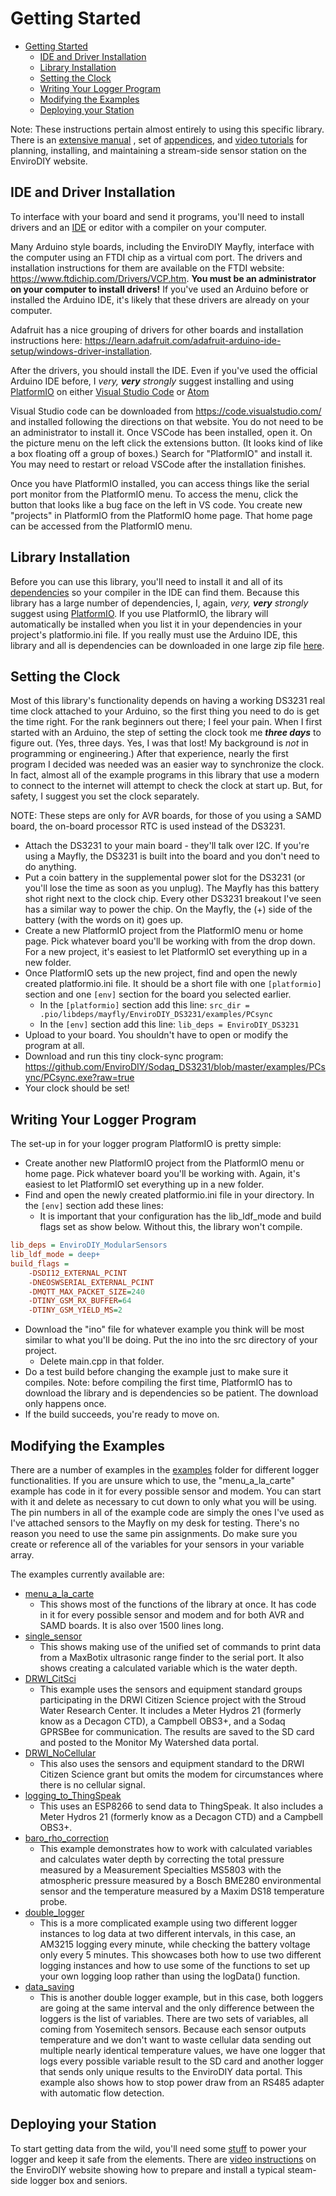 # Getting Started<!-- {#page_getting_started} -->

[//]: # ( @tableofcontents )

[//]: # ( @m_footernavigation )

[//]: # ( Start GitHub Only )
- [Getting Started](#getting-started)
  - [IDE and Driver Installation](#ide-and-driver-installation)
  - [Library Installation](#library-installation)
  - [Setting the Clock](#setting-the-clock)
  - [Writing Your Logger Program](#writing-your-logger-program)
  - [Modifying the Examples](#modifying-the-examples)
  - [Deploying your Station](#deploying-your-station)

[//]: # ( End GitHub Only )

Note: These instructions pertain almost entirely to using this specific library.
There is an [extensive manual](https://www.envirodiy.org/mayfly-sensor-station-manual/) , set of [appendices](https://www.envirodiy.org/mayfly-sensor-station-manual/appendices/), and [video tutorials](https://www.envirodiy.org/videos/) for planning, installing, and maintaining a stream-side sensor station on the EnviroDIY website.

## IDE and Driver Installation<!-- {#page_getting_started_ide} -->

To interface with your board and send it programs, you'll need to install drivers and an [IDE](https://en.wikipedia.org/wiki/Integrated_development_environment) or editor with a compiler on your computer.

Many Arduino style boards, including the EnviroDIY Mayfly, interface with the computer using an FTDI chip as a virtual com port.
The drivers and installation instructions for them are available on the FTDI website:  https://www.ftdichip.com/Drivers/VCP.htm.
**You must be an administrator on your computer to install drivers!**  If you've used an Arduino before or installed the Arduino IDE, it's likely that these drivers are already on your computer.

Adafruit has a nice grouping of drivers for other boards and installation instructions here:  https://learn.adafruit.com/adafruit-arduino-ide-setup/windows-driver-installation.

After the drivers, you should install the IDE.
Even if you've used the official Arduino IDE before, I _very, **very** strongly_ suggest installing and using [PlatformIO](https://platformio.org/) on either [Visual Studio Code](https://code.visualstudio.com/) or [Atom](https://atom.io/)

Visual Studio code can be downloaded from https://code.visualstudio.com/ and installed following the directions on that website.
You do not need to be an administrator to install it.
Once VSCode has been installed, open it.
On the picture menu on the left click the extensions button.
(It looks kind of like a box floating off a group of boxes.)
Search for "PlatformIO" and install it.
You may need to restart or reload VSCode after the installation finishes.

Once you have PlatformIO installed, you can access things like the serial port monitor from the PlatformIO menu.
To access the menu, click the button that looks like a bug face on the left in VS code.
You create new "projects" in PlatformIO from the PlatformIO home page.
That home page can be accessed from the PlatformIO menu.

## Library Installation<!-- {#page_getting_started_libraries} -->

Before you can use this library, you'll need to install it and all of its [dependencies](https://github.com/EnviroDIY/ModularSensors/wiki/Library-Dependencies) so your compiler in the IDE can find them.
Because this library has a large number of dependencies, I, again, _very, **very** strongly_ suggest using [PlatformIO](https://platformio.org/).
If you use PlatformIO, the library will automatically be installed when you list it in your dependencies in your project's platformio.ini file.
If you really must use the Arduino IDE, this library and all is dependencies can be downloaded in one large zip file [here](https://github.com/EnviroDIY/Libraries/blob/master/libraries.zip?raw=true).


## Setting the Clock<!-- {#page_getting_started_clock} -->

Most of this library's functionality depends on having a working DS3231 real time clock attached to your Arduino, so the first thing you need to do is get the time right.
For the rank beginners out there; I feel your pain.
When I first started with an Arduino, the step of setting the clock took me _**three days**_ to figure out.
(Yes, three days.
Yes, I was that lost!
My background is *not* in programming or engineering.)
After that experience, nearly the first program I decided was needed was an easier way to synchronize the clock.
In fact, almost all of the example programs in this library that use a modern to connect to the internet will attempt to check the clock at start up.
But, for safety, I suggest you set the clock separately.

NOTE:  These steps are only for AVR boards, for those of you using a SAMD board, the on-board processor RTC is used instead of the DS3231.

- Attach the DS3231 to your main board - they'll talk over I2C.
If you're using a Mayfly, the DS3231 is built into the board and you don't need to do anything.
- Put a coin battery in the supplemental power slot for the DS3231 (or you'll lose the time as soon as you unplug).
The Mayfly has this battery shot right next to the clock chip.
Every other DS3231 breakout I've seen has a similar way to power the chip.
On the Mayfly, the (+) side of the battery (with the words on it) goes up.
- Create a new PlatformIO project from the PlatformIO menu or home page.
Pick whatever board you'll be working with from the drop down.
For a new project, it's easiest to let PlatformIO set everything up in a new folder.
- Once PlatformIO sets up the new project, find and open the newly created platformio.ini file.
It should be a short file with one `[platformio]` section and one `[env]` section for the board you selected earlier.
    - In the `[platformio]` section add this line:  `src_dir = .pio/libdeps/mayfly/EnviroDIY_DS3231/examples/PCsync`
    - In the `[env]` section add this line:  `lib_deps = EnviroDIY_DS3231`
- Upload to your board.
You shouldn't have to open or modify the program at all.
- Download and run this tiny clock-sync program:  https://github.com/EnviroDIY/Sodaq_DS3231/blob/master/examples/PCsync/PCsync.exe?raw=true
- Your clock should be set!


## Writing Your Logger Program<!-- {#page_getting_started_program} -->

The set-up in for your logger program PlatformIO is pretty simple:

- Create another new PlatformIO project from the PlatformIO menu or home page.
Pick whatever board you'll be working with.
Again, it's easiest to let PlatformIO set everything up in a new folder.
- Find and open the newly created platformio.ini file in your directory.
In the `[env]` section add these lines:
    - It is important that your configuration has the lib_ldf_mode and build flags set as show below.
Without this, the library won't compile.

```ini
lib_deps = EnviroDIY_ModularSensors
lib_ldf_mode = deep+
build_flags =
    -DSDI12_EXTERNAL_PCINT
    -DNEOSWSERIAL_EXTERNAL_PCINT
    -DMQTT_MAX_PACKET_SIZE=240
    -DTINY_GSM_RX_BUFFER=64
    -DTINY_GSM_YIELD_MS=2
```

- Download the "ino" file for whatever example you think will be most similar to what you'll be doing.
Put the ino into the src directory of your project.
    - Delete main.cpp in that folder.
- Do a test build before changing the example just to make sure it compiles.
Note: before compiling the first time, PlatformIO has to download the library and is dependencies so be patient.
The download only happens once.
- If the build succeeds, you're ready to move on.


## Modifying the Examples<!-- {#page_getting_started_examples} -->

There are a number of examples in the [examples](https://github.com/EnviroDIY/ModularSensors/tree/master/examples) folder for different logger functionalities.
If you are unsure which to use, the "menu_a_la_carte" example has code in it for every possible sensor and modem.
You can start with it and delete as necessary to cut down to only what you will be using.
The pin numbers in all of the example code are simply the ones I've used as I've attached sensors to the Mayfly on my desk for testing.
There's no reason you need to use the same pin assignments.
Do make sure you create or reference all of the variables for your sensors in your variable array.

The examples currently available are:
- [menu_a_la_carte](https://github.com/EnviroDIY/ModularSensors/tree/master/examples/menu_a_la_carte)
    - This shows most of the functions of the library at once.
It has code in it for every possible sensor and modem and for both AVR and SAMD boards.
It is also over 1500 lines long.
- [single_sensor](https://github.com/EnviroDIY/ModularSensors/tree/master/examples/single_sensor)
    - This shows making use of the unified set of commands to print data from a MaxBotix ultrasonic range finder to the serial port.
It also shows creating a calculated variable which is the water depth.
- [DRWI_CitSci](https://github.com/EnviroDIY/ModularSensors/tree/master/examples/)
    - This example uses the sensors and equipment standard groups participating in the DRWI Citizen Science project with the Stroud Water Research Center.
It includes a Meter Hydros 21 (formerly know as a Decagon CTD), a Campbell OBS3+, and a Sodaq GPRSBee for communication.
The results are saved to the SD card and posted to the Monitor My Watershed data portal.
- [DRWI_NoCellular](https://github.com/EnviroDIY/ModularSensors/tree/master/examples/DRWI_NoCellular)
    - This also uses the sensors and equipment standard to the DRWI Citizen Science grant but omits the modem for circumstances where there is no cellular signal.
- [logging_to_ThingSpeak](https://github.com/EnviroDIY/ModularSensors/tree/master/examples/logging_to_ThingSpeak)
    - This uses an ESP8266 to send data to ThingSpeak.
It also includes a Meter Hydros 21 (formerly know as a Decagon CTD) and a Campbell OBS3+.
- [baro_rho_correction](https://github.com/EnviroDIY/ModularSensors/tree/master/examples/baro_rho_correction)
    - This example demonstrates how to work with calculated variables and calculates water depth by correcting the total pressure measured by a Measurement Specialties MS5803 with the atmospheric pressure measured by a Bosch BME280 environmental sensor and the temperature measured by a Maxim DS18 temperature probe.
- [double_logger](https://github.com/EnviroDIY/ModularSensors/tree/master/examples/double_logger)
    - This is a more complicated example using two different logger instances to log data at two different intervals, in this case, an AM3215 logging every minute, while checking the battery voltage only every 5 minutes.
This showcases both how to use two different logging instances and how to use some of the functions to set up your own logging loop rather than using the logData() function.
- [data_saving](https://github.com/EnviroDIY/ModularSensors/tree/master/examples/)
    - This is another double logger example, but in this case, both loggers are going at the same interval and the only difference between the loggers is the list of variables.
There are two sets of variables, all coming from Yosemitech sensors.
Because each sensor outputs temperature and we don't want to waste cellular data sending out multiple nearly identical temperature values, we have one logger that logs every possible variable result to the SD card and another logger that sends only unique results to the EnviroDIY data portal.
This example also shows how to stop power draw from an RS485 adapter with automatic flow detection.


## Deploying your Station<!-- {#page_getting_started_deploying} -->

To start getting data from the wild, you'll need some [stuff](https://github.com/EnviroDIY/ModularSensors/wiki/Physical-Dependencies) to power your logger and keep it safe from the elements.
There are [video instructions](https://www.envirodiy.org/videos/) on the EnviroDIY website showing how to prepare and install a typical steam-side logger box and seniors.


[//]: # ( @section page_getting_started_other Other Helpful Pages to Get Started )

[//]: # ( @subpage page_library_dependencies )

[//]: # ( @subpage page_physical_dependencies )

[//]: # ( @subpage page_library_terminology )
